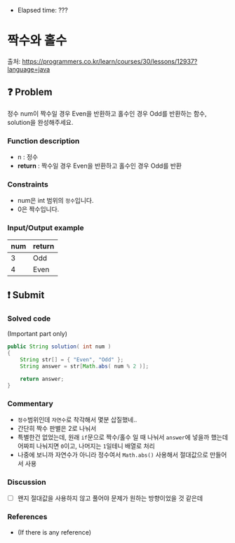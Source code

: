 - Elapsed time: ???

# 짝수와 홀수
출처: https://programmers.co.kr/learn/courses/30/lessons/12937?language=java

## :question: Problem
정수 num이 짝수일 경우 Even을 반환하고 홀수인 경우 Odd를 반환하는 함수, solution을 완성해주세요.

### Function description
- n : 정수
- __return__ : 짝수일 경우 Even을 반환하고 홀수인 경우 Odd를 반환

### Constraints
- num은 int 범위의 `정수`입니다.
- 0은 짝수입니다.

### Input/Output example
| num | return |
| --- | ------ |
| 3   | Odd    |
| 4   | Even   |

## :exclamation: Submit
### Solved code
(Important part only)
``` java
public String solution( int num )
{
    String str[] = { "Even", "Odd" };
    String answer = str[Math.abs( num % 2 )];

    return answer;
}
```

### Commentary
- `정수`범위인데 `자연수`로 착각해서 몇분 삽질했네..
- 간단히 짝수 판별은 2로 나눠서
- 특별한건 없었는데, 원래 `if`문으로 짝수/홀수 일 때 나눠서 `answer`에 넣을까 했는데 어짜피 나눠지면 `0`이고, 나머지는 `1`일테니 배열로 처리
- 나중에 보니까 자연수가 아니라 정수여서 `Math.abs()` 사용해서 절대값으로 만들어서 사용

### Discussion
- [ ] 왠지 절대값을 사용하지 않고 풀어야 문제가 원하는 방향이었을 것 같은데

### References
- (If there is any reference)